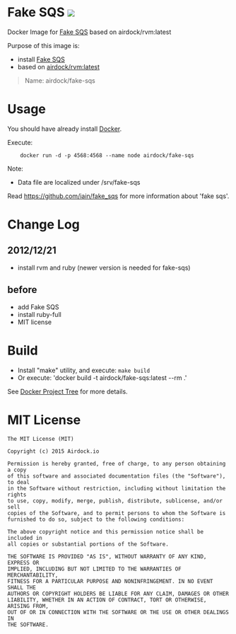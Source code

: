 # Fake SQS [![](https://images.microbadger.com/badges/image/airdock/fake-sqs:latest.svg)](https://microbadger.com/images/airdock/fake-sqs:latest "Get your own image badge on microbadger.com")

Docker Image for [Fake SQS](https://github.com/iain/fake_sqs) based on airdock/rvm:latest

Purpose of this image is:

- install [Fake SQS](https://github.com/iain/fake_sqs)
- based on [airdock/rvm:latest](https://github.com/airdock-io/docker-rvm)


> Name: airdock/fake-sqs


# Usage

You should have already install [Docker](https://www.docker.com/).

Execute:

		docker run -d -p 4568:4568 --name node airdock/fake-sqs

Note:
- Data file are localized under /srv/fake-sqs

Read https://github.com/iain/fake_sqs for more information about 'fake sqs'.

# Change Log

## 2012/12/21
- install rvm and ruby (newer version is needed for fake-sqs)

## before

- add Fake SQS
- install ruby-full
- MIT license

# Build


- Install "make" utility, and execute: `make build`
- Or execute: 'docker build -t airdock/fake-sqs:latest --rm .'

See [Docker Project Tree](https://github.com/airdock-io/docker-base/wiki/Docker-Project-Tree) for more details.


# MIT License

```
The MIT License (MIT)

Copyright (c) 2015 Airdock.io

Permission is hereby granted, free of charge, to any person obtaining a copy
of this software and associated documentation files (the "Software"), to deal
in the Software without restriction, including without limitation the rights
to use, copy, modify, merge, publish, distribute, sublicense, and/or sell
copies of the Software, and to permit persons to whom the Software is
furnished to do so, subject to the following conditions:

The above copyright notice and this permission notice shall be included in
all copies or substantial portions of the Software.

THE SOFTWARE IS PROVIDED "AS IS", WITHOUT WARRANTY OF ANY KIND, EXPRESS OR
IMPLIED, INCLUDING BUT NOT LIMITED TO THE WARRANTIES OF MERCHANTABILITY,
FITNESS FOR A PARTICULAR PURPOSE AND NONINFRINGEMENT. IN NO EVENT SHALL THE
AUTHORS OR COPYRIGHT HOLDERS BE LIABLE FOR ANY CLAIM, DAMAGES OR OTHER
LIABILITY, WHETHER IN AN ACTION OF CONTRACT, TORT OR OTHERWISE, ARISING FROM,
OUT OF OR IN CONNECTION WITH THE SOFTWARE OR THE USE OR OTHER DEALINGS IN
THE SOFTWARE.
```
